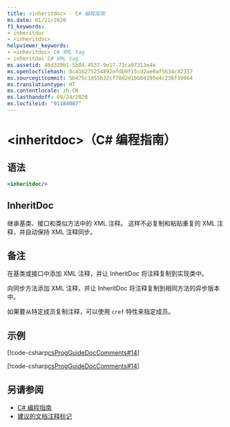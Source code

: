 ```yaml
---
title: <inheritdoc> - C# 编程指南
ms.date: 01/21/2020
f1_keywords:
- inheritdoc
- <inheritdoc>
helpviewer_keywords:
- <inheritdoc> C# XML tag
- inheritdoc C# XML tag
ms.assetid: 46d329b1-5b84-4537-9e17-73ca97313e4e
ms.openlocfilehash: 8c416275254892efdb9f15cd2ae0af5634c82357
ms.sourcegitcommit: 5b475c1855b32cf78d2d1bbb4295e4c236f39464
ms.translationtype: HT
ms.contentlocale: zh-CN
ms.lasthandoff: 09/24/2020
ms.locfileid: "91184087"
---
```

# <a name="inheritdoc-c-programming-guide"></a>\<inheritdoc>（C# 编程指南）

## <a name="syntax"></a>语法  
  
```xml  
<inheritdoc/>
```  

## <a name="inheritdoc"></a>InheritDoc

继承基类、接口和类似方法中的 XML 注释。 这样不必复制和粘贴重复的 XML 注释，并自动保持 XML 注释同步。
  
## <a name="remarks"></a>备注  

在基类或接口中添加 XML 注释，并让 InheritDoc 将注释复制到实现类中。

向同步方法添加 XML 注释，并让 InheritDoc 将注释复制到相同方法的异步版本中。  

如果要从特定成员复制注释，可以使用 `cref` 特性来指定成员。
  
## <a name="examples"></a>示例

[!code-csharp[csProgGuideDocComments#14](~/samples/snippets/csharp/VS_Snippets_VBCSharp/csProgGuideDocComments/CS/DocComments.cs#16)]  

[!code-csharp[csProgGuideDocComments#14](~/samples/snippets/csharp/VS_Snippets_VBCSharp/csProgGuideDocComments/CS/DocComments.cs#17)]  

## <a name="see-also"></a>另请参阅

- [C# 编程指南](../index.md)
- [建议的文档注释标记](./recommended-tags-for-documentation-comments.md)
